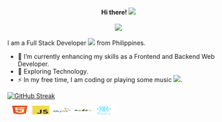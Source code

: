 <div id="header" align="center">
 <h4>
  Hi there!
  <img src="https://media.giphy.com/media/hvRJCLFzcasrR4ia7z/giphy.gif" width="20px"/>
</h4>

![](https://komarev.com/ghpvc/?username=maenerosa&style=flat-square)


</div>

I am a Full Stack Developer <img src="https://media.giphy.com/media/gkR94v1ok56OAkg8o1/giphy.gif" width="20"> from Philippines.
- :telescope: I’m currently enhancing my skills as a Frontend and Backend Web Developer.
- :seedling: Exploring Technology.
- :zap: In my free time, I am coding or playing some music <img src="https://media.giphy.com/media/jGJqX1DjrRpt6WdSqb/giphy.gif" width="20">.

[![GitHub Streak](https://streak-stats.demolab.com?user=maenerosa&theme=ocean-gradient&border_radius=20&card_width=500)](https://git.io/streak-stats)


<div align="center>
  <img src="https://github.com/devicons/devicon/blob/master/icons/css3/css3-plain-wordmark.svg"  title="CSS3" alt="CSS" width="40" height="20"/>&nbsp;
  <img src="https://github.com/devicons/devicon/blob/master/icons/html5/html5-original.svg" title="HTML5" alt="HTML" width="40" height="20"/>&nbsp;
  <img src="https://github.com/devicons/devicon/blob/master/icons/javascript/javascript-original.svg" title="JavaScript" alt="JavaScript" width="40" height="20"/>&nbsp;
  <img src="https://github.com/devicons/devicon/blob/master/icons/mysql/mysql-original-wordmark.svg" title="MySQL"  alt="MySQL" width="40" height="20"/>&nbsp;
  <img src="https://github.com/devicons/devicon/blob/master/icons/nodejs/nodejs-original-wordmark.svg" title="NodeJS" alt="NodeJS" width="40" height="20"/>&nbsp;
  <img src="https://github.com/devicons/devicon/blob/master/icons/react/react-original-wordmark.svg" title="React" alt="React" width="40" height="20"/>&nbsp;
</div>
